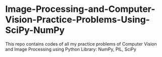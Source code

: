 # Image-Processing-and-Computer-Vision-Practice-Problems-Using-SciPy-NumPy
This repo contains codes of all my practice problems of Computer Vision and Image Processing using Python Library: NumPy, PIL, SciPy
